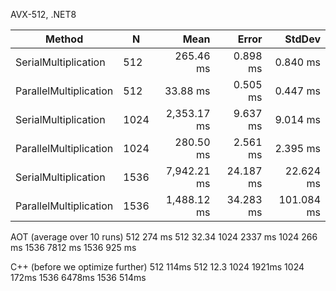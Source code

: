 AVX-512, .NET8

| Method                 | N    | Mean        | Error     | StdDev     |
|----------------------- |----- |------------:|----------:|-----------:|
| SerialMultiplication   | 512  |   265.46 ms |  0.898 ms |   0.840 ms |
| ParallelMultiplication | 512  |    33.88 ms |  0.505 ms |   0.447 ms |
| SerialMultiplication   | 1024 | 2,353.17 ms |  9.637 ms |   9.014 ms |
| ParallelMultiplication | 1024 |   280.50 ms |  2.561 ms |   2.395 ms |
| SerialMultiplication   | 1536 | 7,942.21 ms | 24.187 ms |  22.624 ms |
| ParallelMultiplication | 1536 | 1,488.12 ms | 34.283 ms | 101.084 ms |

AOT (average over 10 runs)
512   274    ms
512    32.34
1024 2337    ms
1024  266    ms
1536 7812    ms
1536  925    ms

C++ (before we optimize further)
512   114ms
512    12.3
1024 1921ms
1024  172ms
1536 6478ms
1536  514ms

